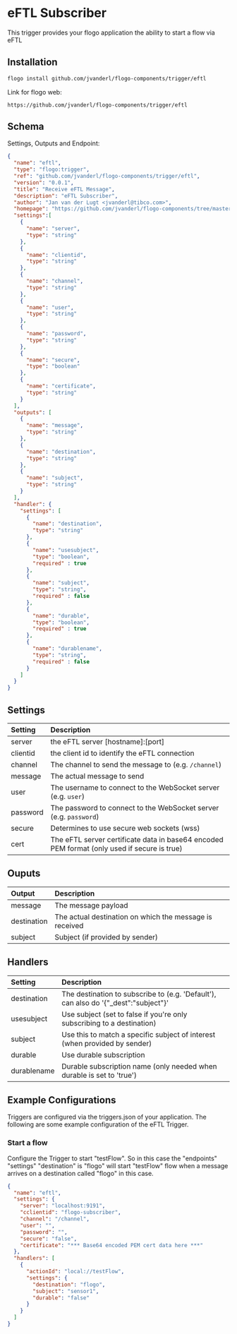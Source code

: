 # eFTL Subscriber
This trigger provides your flogo application the ability to start a flow via eFTL


## Installation

```bash
flogo install github.com/jvanderl/flogo-components/trigger/eftl
```
Link for flogo web:
```
https://github.com/jvanderl/flogo-components/trigger/eftl
```

## Schema
Settings, Outputs and Endpoint:

```json
{
  "name": "eftl",
  "type": "flogo:trigger",
  "ref": "github.com/jvanderl/flogo-components/trigger/eftl",
  "version": "0.0.1",
  "title": "Receive eFTL Message",
  "description": "eFTL Subscriber",
  "author": "Jan van der Lugt <jvanderl@tibco.com>",
  "homepage": "https://github.com/jvanderl/flogo-components/tree/master/trigger/eftl",
  "settings":[
    {
      "name": "server",
      "type": "string"
    },
    {
      "name": "clientid",
      "type": "string"
    },
    {
      "name": "channel",
      "type": "string"
    },
    {
      "name": "user",
      "type": "string"
    },
    {
      "name": "password",
      "type": "string"
    },
    {
      "name": "secure",
      "type": "boolean"
    },
    {
      "name": "certificate",
      "type": "string"
    }
  ],
  "outputs": [
    {
      "name": "message",
      "type": "string"
    },
    {
      "name": "destination",
      "type": "string"
    },
    {
      "name": "subject",
      "type": "string"
    }
  ],
  "handler": {
    "settings": [
      {
        "name": "destination",
        "type": "string"
      },
      {
        "name": "usesubject",
        "type": "boolean",
        "required" : true
      },
      {
        "name": "subject",
        "type": "string",
        "required" : false
      },
      {
        "name": "durable",
        "type": "boolean",
        "required" : true
      },
      {
        "name": "durablename",
        "type": "string",
        "required" : false
      }
    ]
  }
}
```
## Settings
| Setting   | Description    |
|:----------|:---------------|
| server    | the eFTL server [hostname]:[port]|
| clientid    | the client id to identify the eFTL connection |
| channel     | The channel to send the message to (e.g. `/channel`)   |
| message     | The actual message to send |
| user        | The username to connect to the WebSocket server (e.g. `user`) |
| password    | The password to connect to the WebSocket server (e.g. `password`) |
| secure      | Determines to use secure web sockets (wss) |
| cert        | The eFTL server certificate data in base64 encoded PEM format (only used if secure is true) |

## Ouputs
| Output   | Description    |
|:----------|:---------------|
| message   | The message payload |
| destination | The actual destination on which the message is received |
| subject   | Subject (if provided by sender) |

## Handlers
| Setting   | Description    |
|:----------|:---------------|
| destination | The destination to subscribe to (e.g. 'Default'), can also do '{"_dest":"subject"}' |
| usesubject | Use subject (set to false if you're only subscribing to a destination) |
| subject | Use this to match a specific subject of interest (when provided by sender) |
| durable | Use durable subscription |
| durablename | Durable subscription name (only needed when durable is set to 'true') |


## Example Configurations

Triggers are configured via the triggers.json of your application. The following are some example configuration of the eFTL Trigger.

### Start a flow
Configure the Trigger to start "testFlow". So in this case the "endpoints" "settings" "destination" is "flogo" will start "testFlow" flow when a message arrives on a destination called "flogo" in this case.

```json
{
  "name": "eftl",
  "settings": {
    "server": "localhost:9191",
    "cclientid": "flogo-subscriber",
    "channel": "/channel",
    "user": "",
    "password": "",
    "secure": "false",
    "certificate": "*** Base64 encoded PEM cert data here ***"
  },
  "handlers": [
    {
      "actionId": "local://testFlow",
      "settings": {
        "destination": "flogo",
        "subject": "sensor1",
        "durable": "false"
      }
    }
  ]
}
```
